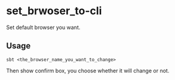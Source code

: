 # set_brwoser_to-cli

Set default browser you want.

## Usage
`sbt <the_browser_name_you_want_to_change>`

Then show confirm box, you choose whether it will change or not.
